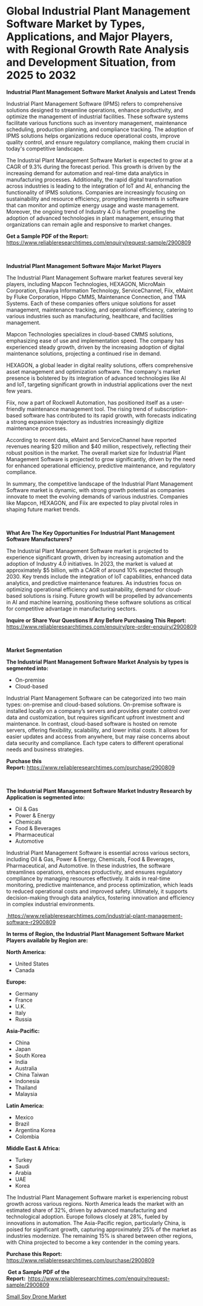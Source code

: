 <p><h1>Global Industrial Plant Management Software Market by Types, Applications, and Major Players, with Regional Growth Rate Analysis and Development Situation, from 2025 to 2032</h1></p><p><strong>Industrial Plant Management Software Market Analysis and Latest Trends</strong></p>
<p><p>Industrial Plant Management Software (IPMS) refers to comprehensive solutions designed to streamline operations, enhance productivity, and optimize the management of industrial facilities. These software systems facilitate various functions such as inventory management, maintenance scheduling, production planning, and compliance tracking. The adoption of IPMS solutions helps organizations reduce operational costs, improve quality control, and ensure regulatory compliance, making them crucial in today's competitive landscape.</p><p>The Industrial Plant Management Software Market is expected to grow at a CAGR of 9.3% during the forecast period. This growth is driven by the increasing demand for automation and real-time data analytics in manufacturing processes. Additionally, the rapid digital transformation across industries is leading to the integration of IoT and AI, enhancing the functionality of IPMS solutions. Companies are increasingly focusing on sustainability and resource efficiency, prompting investments in software that can monitor and optimize energy usage and waste management. Moreover, the ongoing trend of Industry 4.0 is further propelling the adoption of advanced technologies in plant management, ensuring that organizations can remain agile and responsive to market changes.</p></p>
<p><strong>Get a Sample PDF of the Report:&nbsp;</strong> <a href="https://www.reliableresearchtimes.com/enquiry/request-sample/2900809?utm_campaign=2210&utm_medium=2&utm_source=Github&utm_content=ia&utm_term=16032025&utm_id=industrial-plant-management-software">https://www.reliableresearchtimes.com/enquiry/request-sample/2900809</a></p>
<p>&nbsp;</p>
<p><strong>Industrial Plant Management Software Major Market Players</strong></p>
<p><p>The Industrial Plant Management Software market features several key players, including Mapcon Technologies, HEXAGON, MicroMain Corporation, Enaviya Information Technology, ServiceChannel, Fiix, eMaint by Fluke Corporation, Hippo CMMS, Maintenance Connection, and TMA Systems. Each of these companies offers unique solutions for asset management, maintenance tracking, and operational efficiency, catering to various industries such as manufacturing, healthcare, and facilities management.</p><p>Mapcon Technologies specializes in cloud-based CMMS solutions, emphasizing ease of use and implementation speed. The company has experienced steady growth, driven by the increasing adoption of digital maintenance solutions, projecting a continued rise in demand.</p><p>HEXAGON, a global leader in digital reality solutions, offers comprehensive asset management and optimization software. The company's market presence is bolstered by its integration of advanced technologies like AI and IoT, targeting significant growth in industrial applications over the next few years.</p><p>Fiix, now a part of Rockwell Automation, has positioned itself as a user-friendly maintenance management tool. The rising trend of subscription-based software has contributed to its rapid growth, with forecasts indicating a strong expansion trajectory as industries increasingly digitize maintenance processes.</p><p>According to recent data, eMaint and ServiceChannel have reported revenues nearing $20 million and $40 million, respectively, reflecting their robust position in the market. The overall market size for Industrial Plant Management Software is projected to grow significantly, driven by the need for enhanced operational efficiency, predictive maintenance, and regulatory compliance.</p><p>In summary, the competitive landscape of the Industrial Plant Management Software market is dynamic, with strong growth potential as companies innovate to meet the evolving demands of various industries. Companies like Mapcon, HEXAGON, and Fiix are expected to play pivotal roles in shaping future market trends.</p></p>
<p>&nbsp;</p>
<p><strong>What Are The Key Opportunities For Industrial Plant Management Software Manufacturers?</strong></p>
<p><p>The Industrial Plant Management Software market is projected to experience significant growth, driven by increasing automation and the adoption of Industry 4.0 initiatives. In 2023, the market is valued at approximately $5 billion, with a CAGR of around 10% expected through 2030. Key trends include the integration of IoT capabilities, enhanced data analytics, and predictive maintenance features. As industries focus on optimizing operational efficiency and sustainability, demand for cloud-based solutions is rising. Future growth will be propelled by advancements in AI and machine learning, positioning these software solutions as critical for competitive advantage in manufacturing sectors.</p></p>
<p><strong>Inquire or Share Your Questions If Any Before Purchasing This Report:</strong> <a href="https://www.reliableresearchtimes.com/enquiry/pre-order-enquiry/2900809?utm_campaign=2210&utm_medium=2&utm_source=Github&utm_content=ia&utm_term=16032025&utm_id=industrial-plant-management-software">https://www.reliableresearchtimes.com/enquiry/pre-order-enquiry/2900809</a></p>
<p>&nbsp;</p>
<p><strong>Market Segmentation</strong></p>
<p><strong>The Industrial Plant Management Software Market Analysis by types is segmented into:</strong></p>
<p><ul><li>On-premise</li><li>Cloud-based</li></ul></p>
<p><p>Industrial Plant Management Software can be categorized into two main types: on-premise and cloud-based solutions. On-premise software is installed locally on a company’s servers and provides greater control over data and customization, but requires significant upfront investment and maintenance. In contrast, cloud-based software is hosted on remote servers, offering flexibility, scalability, and lower initial costs. It allows for easier updates and access from anywhere, but may raise concerns about data security and compliance. Each type caters to different operational needs and business strategies.</p></p>
<p><strong>Purchase this Report:&nbsp;</strong><a href="https://www.reliableresearchtimes.com/purchase/2900809?utm_campaign=2210&utm_medium=2&utm_source=Github&utm_content=ia&utm_term=16032025&utm_id=industrial-plant-management-software">https://www.reliableresearchtimes.com/purchase/2900809</a></p>
<p>&nbsp;</p>
<p><strong>The Industrial Plant Management Software Market Industry Research by Application is segmented into:</strong></p>
<p><ul><li>Oil & Gas</li><li>Power & Energy</li><li>Chemicals</li><li>Food & Beverages</li><li>Pharmaceutical</li><li>Automotive</li></ul></p>
<p><p>Industrial Plant Management Software is essential across various sectors, including Oil & Gas, Power & Energy, Chemicals, Food & Beverages, Pharmaceutical, and Automotive. In these industries, the software streamlines operations, enhances productivity, and ensures regulatory compliance by managing resources effectively. It aids in real-time monitoring, predictive maintenance, and process optimization, which leads to reduced operational costs and improved safety. Ultimately, it supports decision-making through data analytics, fostering innovation and efficiency in complex industrial environments.</p></p>
<p><a href="https://www.reliableresearchtimes.com/industrial-plant-management-software-r2900809?utm_campaign=2210&utm_medium=2&utm_source=Github&utm_content=ia&utm_term=16032025&utm_id=industrial-plant-management-software">&nbsp;https://www.reliableresearchtimes.com/industrial-plant-management-software-r2900809</a></p>
<p><strong>In terms of Region, the Industrial Plant Management Software Market Players available by Region are:</strong></p>
<p>
    <p> <strong> North America: </strong>
        <ul>
            <li>United States</li>
            <li>Canada</li>
        </ul>
        </p> 
    <p> <strong> Europe: </strong>
        <ul>
            <li>Germany</li>
            <li>France</li>
            <li>U.K.</li>
            <li>Italy</li>
            <li>Russia</li>
        </ul>
        </p> 
    <p> <strong> Asia-Pacific: </strong>
        <ul>
            <li>China</li>
            <li>Japan</li>
            <li>South Korea</li>
            <li>India</li>
            <li>Australia</li>
            <li>China Taiwan</li>
            <li>Indonesia</li>
            <li>Thailand</li>
            <li>Malaysia</li>
        </ul>
        </p> 
    <p> <strong> Latin America: </strong>
        <ul>
            <li>Mexico</li>
            <li>Brazil</li>
            <li>Argentina Korea</li>
            <li>Colombia</li>
        </ul>
        </p> 
    <p> <strong> Middle East & Africa: </strong>
        <ul>
            <li>Turkey</li>
            <li>Saudi</li>
            <li>Arabia</li>
            <li>UAE</li>
            <li>Korea</li>
        </ul>
    </p>
    </p>
<p><p>The Industrial Plant Management Software market is experiencing robust growth across various regions. North America leads the market with an estimated share of 32%, driven by advanced manufacturing and technological adoption. Europe follows closely at 28%, fueled by innovations in automation. The Asia-Pacific region, particularly China, is poised for significant growth, capturing approximately 25% of the market as industries modernize. The remaining 15% is shared between other regions, with China projected to become a key contender in the coming years.</p></p>
<p><strong>Purchase this Report: </strong><a href="https://www.reliableresearchtimes.com/purchase/2900809?utm_campaign=2210&utm_medium=2&utm_source=Github&utm_content=ia&utm_term=16032025&utm_id=industrial-plant-management-software">https://www.reliableresearchtimes.com/purchase/2900809</a></p>
<p>&nbsp;<strong>Get a Sample PDF of the Report:&nbsp;&nbsp;</strong><a href="https://www.reliableresearchtimes.com/enquiry/request-sample/2900809?utm_campaign=2210&utm_medium=2&utm_source=Github&utm_content=ia&utm_term=16032025&utm_id=industrial-plant-management-software">https://www.reliableresearchtimes.com/enquiry/request-sample/2900809</a></p>
<p><strong></strong></p>
<p><p><a href="https://github.com/NarcisoFerry/Market-Research-Report-List-1/blob/main/small-spy-drone-market.md?utm_campaign=2210&utm_medium=2&utm_source=Github&utm_content=ia&utm_term=16032025&utm_id=industrial-plant-management-software">Small Spy Drone Market</a></p></p>